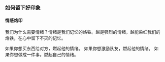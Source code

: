 ### 如何留下好印象


#### 情感烙印

我们为什么需要情绪？情绪是我们记忆的烙铁。越是强烈的情绪，越能染红我们的烙铁，在心中留下不灭的记忆。

如果你想买东西给对方，燃起他的情绪。
如果你想激励队友，燃起他的情绪。
如果你想做成一件事，燃起自己的情绪。
